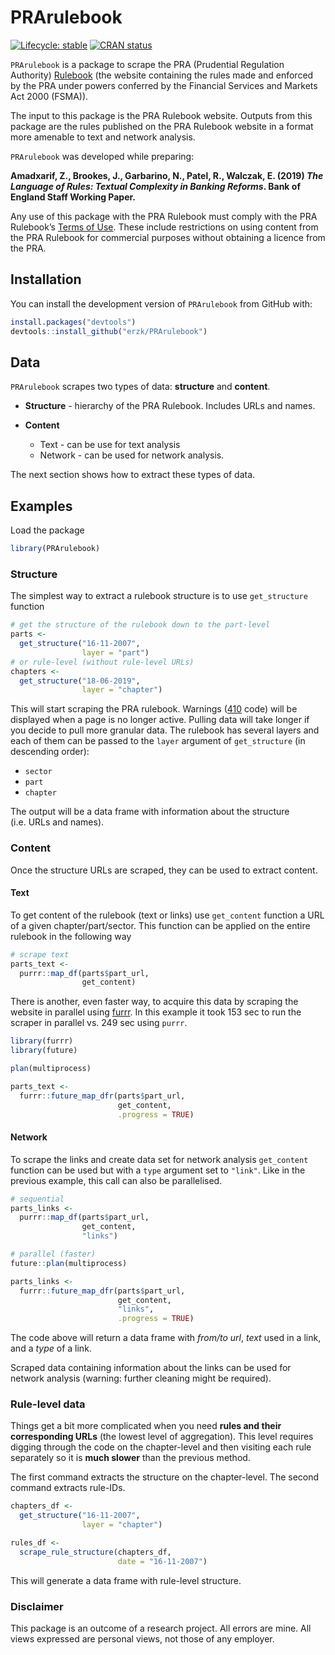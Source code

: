 
# PRArulebook

<!-- badges: start -->

[![Lifecycle:
stable](https://img.shields.io/badge/lifecycle-stable-brightgreen.svg)](https://www.tidyverse.org/lifecycle/#stable)
[![CRAN
status](https://www.r-pkg.org/badges/version/PRArulebook)](https://cran.r-project.org/package=PRArulebook)
<!-- badges: end -->

`PRArulebook` is a package to scrape the PRA (Prudential Regulation
Authority) [Rulebook](http://www.prarulebook.co.uk/) (the website
containing the rules made and enforced by the PRA under powers conferred
by the Financial Services and Markets Act 2000 (FSMA)).

The input to this package is the PRA Rulebook website. Outputs from this
package are the rules published on the PRA Rulebook website in a format
more amenable to text and network analysis.

`PRArulebook` was developed while preparing:

**Amadxarif, Z., Brookes, J., Garbarino, N., Patel, R., Walczak, E.
(2019) *The Language of Rules: Textual Complexity in Banking Reforms*.
Bank of England Staff Working Paper.**

Any use of this package with the PRA Rulebook must comply with the PRA
Rulebook’s [Terms of Use](http://www.prarulebook.co.uk/terms-of-use).
These include restrictions on using content from the PRA Rulebook for
commercial purposes without obtaining a licence from the PRA.

## Installation

You can install the development version of `PRArulebook` from GitHub
with:

``` r
install.packages("devtools")
devtools::install_github("erzk/PRArulebook")
```

## Data

`PRArulebook` scrapes two types of data: **structure** and **content**.

  - **Structure** - hierarchy of the PRA Rulebook. Includes URLs and
    names.

  - **Content**
    
      - Text - can be use for text analysis
      - Network - can be used for network analysis.

The next section shows how to extract these types of data.

## Examples

Load the package

``` r
library(PRArulebook)
```

### Structure

The simplest way to extract a rulebook structure is to use
`get_structure` function

``` r
# get the structure of the rulebook down to the part-level
parts <-
  get_structure("16-11-2007",
                layer = "part")
# or rule-level (without rule-level URLs)
chapters <-
  get_structure("18-06-2019",
                layer = "chapter")
```

This will start scraping the PRA rulebook. Warnings
([410](https://en.wikipedia.org/wiki/List_of_HTTP_status_codes) code)
will be displayed when a page is no longer active. Pulling data will
take longer if you decide to pull more granular data. The rulebook has
several layers and each of them can be passed to the `layer` argument of
`get_structure` (in descending order):

  - `sector`
  - `part`
  - `chapter`

The output will be a data frame with information about the structure
(i.e. URLs and names).

### Content

Once the structure URLs are scraped, they can be used to extract
content.

#### Text

To get content of the rulebook (text or links) use `get_content`
function a URL of a given chapter/part/sector. This function can be
applied on the entire rulebook in the following way

``` r
# scrape text
parts_text <-
  purrr::map_df(parts$part_url,
                get_content)
```

There is another, even faster way, to acquire this data by scraping the
website in parallel using
[furrr](https://cran.r-project.org/web/packages/furrr/). In this example
it took 153 sec to run the scraper in parallel vs. 249 sec using
`purrr`.

``` r
library(furrr)
library(future)

plan(multiprocess)

parts_text <-
  furrr::future_map_dfr(parts$part_url,
                        get_content,
                        .progress = TRUE)
```

#### Network

To scrape the links and create data set for network analysis
`get_content` function can be used but with a `type` argument set to
`"link"`. Like in the previous example, this call can also be
parallelised.

``` r
# sequential
parts_links <-
  purrr::map_df(parts$part_url,
                get_content,
                "links")

# parallel (faster)
future::plan(multiprocess)

parts_links <-
  furrr::future_map_dfr(parts$part_url,
                        get_content,
                        "links",
                        .progress = TRUE)
```

The code above will return a data frame with *from/to url*, *text* used
in a link, and a *type* of a link.

Scraped data containing information about the links can be used for
network analysis (warning: further cleaning might be required).

### Rule-level data

Things get a bit more complicated when you need **rules and their
corresponding URLs** (the lowest level of aggregation). This level
requires digging through the code on the chapter-level and then visiting
each rule separately so it is **much slower** than the previous method.

The first command extracts the structure on the chapter-level. The
second command extracts rule-IDs.

``` r
chapters_df <-
  get_structure("16-11-2007",
                layer = "chapter")

rules_df <-
  scrape_rule_structure(chapters_df,
                        date = "16-11-2007")
```

This will generate a data frame with rule-level structure.

### Disclaimer

This package is an outcome of a research project. All errors are mine.
All views expressed are personal views, not those of any employer.

